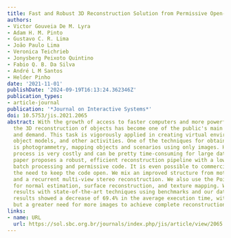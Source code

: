 ```yaml
---
title: Fast and Robust 3D Reconstruction Solution from Permissive Open-Source Code
authors:
- Victor Gouveia De M. Lyra
- Adam H. M. Pinto
- Gustavo C. R. Lima
- João Paulo Lima
- Veronica Teichrieb
- Jonysberg Peixoto Quintino
- Fabio Q. B. Da Silva
- André L M Santos
- Helder Pinho
date: '2021-11-01'
publishDate: '2024-09-19T16:13:24.362346Z'
publication_types:
- article-journal
publication: '*Journal on Interactive Systems*'
doi: 10.5753/jis.2021.2065
abstract: With the growth of access to faster computers and more powerful cameras,
  the 3D reconstruction of objects has become one of the public's main topics of research
  and demand. This task is vigorously applied in creating virtual environments, creating
  object models, and other activities. One of the techniques for obtaining 3D features
  is photogrammetry, mapping objects and scenarios using only images. However, this
  process is very costly and can be pretty time-consuming for large datasets. This
  paper proposes a robust, efficient reconstruction pipeline with a low runtime in
  batch processing and permissive code. It is even possible to commercialize it without
  the need to keep the code open. We mix an improved structure from motion algorithm
  and a recurrent multi-view stereo reconstruction. We also use the Point Cloud Library
  for normal estimation, surface reconstruction, and texture mapping. We compare our
  results with state-of-the-art techniques using benchmarks and our datasets. The
  results showed a decrease of 69.4% in the average execution time, with high quality
  but a greater need for more images to achieve complete reconstruction.
links:
- name: URL
  url: https://sol.sbc.org.br/journals/index.php/jis/article/view/2065
---
```


